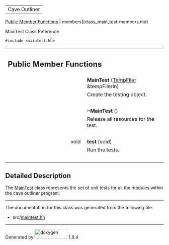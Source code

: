 <table data-cellspacing="0" data-cellpadding="0">
<colgroup>
<col style="width: 100%" />
</colgroup>
<tbody>
<tr id="projectrow" class="odd">
<td id="projectalign"><div id="projectname">
Cave Outliner
</div></td>
</tr>
</tbody>
</table>

[Public Member Functions](#pub-methods) | 
members](class_main_test-members.md)

MainTest Class Reference

`#include <maintest.hh>`

<table class="memberdecls">
<colgroup>
<col style="width: 50%" />
<col style="width: 50%" />
</colgroup>
<tbody>
<tr class="odd heading">
<td colspan="2"><h2 id="public-member-functions"
class="groupheader"><span id="pub-methods"></span> Public Member
Functions</h2></td>
</tr>
<tr class="even memitem:a3d5667abcb89b6f6dc6773cd9ab79520">
<td class="memItemLeft" style="text-align: right;"
data-valign="top"><span id="a3d5667abcb89b6f6dc6773cd9ab79520"></span>
 </td>
<td class="memItemRight" data-valign="bottom"><strong>MainTest</strong>
(<a href="https://github.com/jariarkko/cave-outliner/blob/master/doc/software/class_temp_filer.md" class="el">TempFiler</a>
&amp;tempFilerIn)</td>
</tr>
<tr class="odd memdesc:a3d5667abcb89b6f6dc6773cd9ab79520">
<td class="mdescLeft"> </td>
<td class="mdescRight">Create the testing object.<br />
</td>
</tr>
<tr class="even separator:a3d5667abcb89b6f6dc6773cd9ab79520">
<td colspan="2" class="memSeparator"> </td>
</tr>
<tr class="odd memitem:a252420814a0b960fe206b9a58bedf258">
<td class="memItemLeft" style="text-align: right;"
data-valign="top"><span id="a252420814a0b960fe206b9a58bedf258"></span>
 </td>
<td class="memItemRight" data-valign="bottom"><strong>~MainTest</strong>
()</td>
</tr>
<tr class="even memdesc:a252420814a0b960fe206b9a58bedf258">
<td class="mdescLeft"> </td>
<td class="mdescRight">Release all resources for the test.<br />
</td>
</tr>
<tr class="odd separator:a252420814a0b960fe206b9a58bedf258">
<td colspan="2" class="memSeparator"> </td>
</tr>
<tr class="even memitem:ad85394636b5c047fb93be22fcf2c49c6">
<td class="memItemLeft" style="text-align: right;"
data-valign="top"><span id="ad85394636b5c047fb93be22fcf2c49c6"></span>
void </td>
<td class="memItemRight" data-valign="bottom"><strong>test</strong>
(void)</td>
</tr>
<tr class="odd memdesc:ad85394636b5c047fb93be22fcf2c49c6">
<td class="mdescLeft"> </td>
<td class="mdescRight">Run the tests.<br />
</td>
</tr>
<tr class="even separator:ad85394636b5c047fb93be22fcf2c49c6">
<td colspan="2" class="memSeparator"> </td>
</tr>
</tbody>
</table>

<span id="details"></span>

## Detailed Description

The <a href="https://github.com/jariarkko/cave-outliner/blob/master/doc/software/class_main_test.md" class="el">MainTest</a> class
represents the set of unit tests for all the modules within the cave
outliner program.

------------------------------------------------------------------------

The documentation for this class was generated from the following file:

-   src/<a href="maintest_8hh_source.md" class="el">maintest.hh</a>

------------------------------------------------------------------------

<span class="small">Generated
by [<img src="doxygen.svg" class="footer" width="104" height="31"
alt="doxygen" />](https://www.doxygen.org/index.md) 1.9.4</span>
